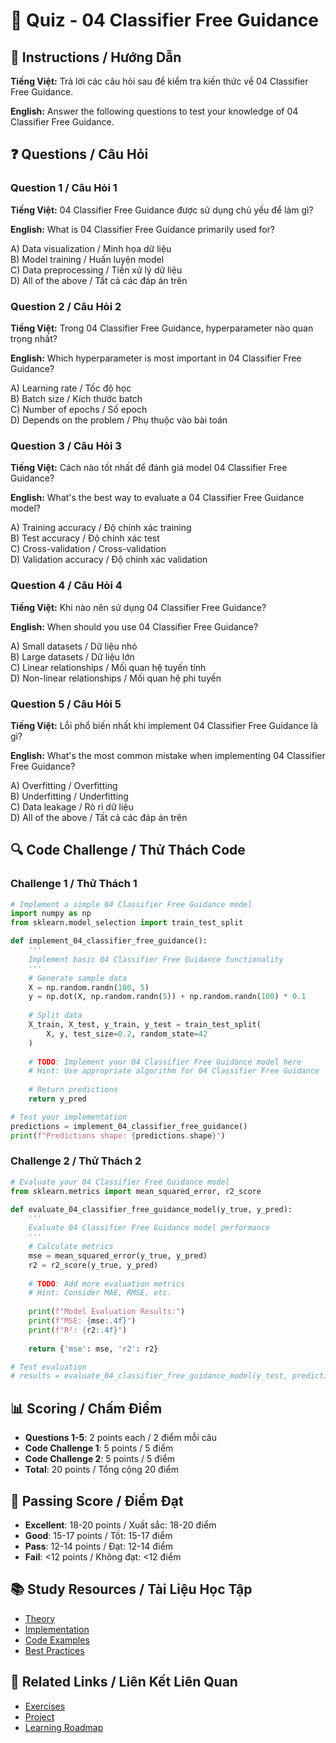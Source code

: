 # 🧠 Quiz - 04 Classifier Free Guidance

## 📝 Instructions / Hướng Dẫn

**Tiếng Việt:** Trả lời các câu hỏi sau để kiểm tra kiến thức về 04 Classifier Free Guidance.

**English:** Answer the following questions to test your knowledge of 04 Classifier Free Guidance.

## ❓ Questions / Câu Hỏi

### Question 1 / Câu Hỏi 1
**Tiếng Việt:** 04 Classifier Free Guidance được sử dụng chủ yếu để làm gì?

**English:** What is 04 Classifier Free Guidance primarily used for?

A) Data visualization / Minh họa dữ liệu  
B) Model training / Huấn luyện model  
C) Data preprocessing / Tiền xử lý dữ liệu  
D) All of the above / Tất cả các đáp án trên

### Question 2 / Câu Hỏi 2
**Tiếng Việt:** Trong 04 Classifier Free Guidance, hyperparameter nào quan trọng nhất?

**English:** Which hyperparameter is most important in 04 Classifier Free Guidance?

A) Learning rate / Tốc độ học  
B) Batch size / Kích thước batch  
C) Number of epochs / Số epoch  
D) Depends on the problem / Phụ thuộc vào bài toán

### Question 3 / Câu Hỏi 3
**Tiếng Việt:** Cách nào tốt nhất để đánh giá model 04 Classifier Free Guidance?

**English:** What's the best way to evaluate a 04 Classifier Free Guidance model?

A) Training accuracy / Độ chính xác training  
B) Test accuracy / Độ chính xác test  
C) Cross-validation / Cross-validation  
D) Validation accuracy / Độ chính xác validation

### Question 4 / Câu Hỏi 4
**Tiếng Việt:** Khi nào nên sử dụng 04 Classifier Free Guidance?

**English:** When should you use 04 Classifier Free Guidance?

A) Small datasets / Dữ liệu nhỏ  
B) Large datasets / Dữ liệu lớn  
C) Linear relationships / Mối quan hệ tuyến tính  
D) Non-linear relationships / Mối quan hệ phi tuyến

### Question 5 / Câu Hỏi 5
**Tiếng Việt:** Lỗi phổ biến nhất khi implement 04 Classifier Free Guidance là gì?

**English:** What's the most common mistake when implementing 04 Classifier Free Guidance?

A) Overfitting / Overfitting  
B) Underfitting / Underfitting  
C) Data leakage / Rò rỉ dữ liệu  
D) All of the above / Tất cả các đáp án trên

## 🔍 Code Challenge / Thử Thách Code

### Challenge 1 / Thử Thách 1
```python
# Implement a simple 04 Classifier Free Guidance model
import numpy as np
from sklearn.model_selection import train_test_split

def implement_04_classifier_free_guidance():
    '''
    Implement basic 04 Classifier Free Guidance functionality
    '''
    # Generate sample data
    X = np.random.randn(100, 5)
    y = np.dot(X, np.random.randn(5)) + np.random.randn(100) * 0.1
    
    # Split data
    X_train, X_test, y_train, y_test = train_test_split(
        X, y, test_size=0.2, random_state=42
    )
    
    # TODO: Implement your 04 Classifier Free Guidance model here
    # Hint: Use appropriate algorithm for 04 Classifier Free Guidance
    
    # Return predictions
    return y_pred

# Test your implementation
predictions = implement_04_classifier_free_guidance()
print(f"Predictions shape: {predictions.shape}")
```

### Challenge 2 / Thử Thách 2
```python
# Evaluate your 04 Classifier Free Guidance model
from sklearn.metrics import mean_squared_error, r2_score

def evaluate_04_classifier_free_guidance_model(y_true, y_pred):
    '''
    Evaluate 04 Classifier Free Guidance model performance
    '''
    # Calculate metrics
    mse = mean_squared_error(y_true, y_pred)
    r2 = r2_score(y_true, y_pred)
    
    # TODO: Add more evaluation metrics
    # Hint: Consider MAE, RMSE, etc.
    
    print(f"Model Evaluation Results:")
    print(f"MSE: {mse:.4f}")
    print(f"R²: {r2:.4f}")
    
    return {'mse': mse, 'r2': r2}

# Test evaluation
# results = evaluate_04_classifier_free_guidance_model(y_test, predictions)
```

## 📊 Scoring / Chấm Điểm

- **Questions 1-5**: 2 points each / 2 điểm mỗi câu
- **Code Challenge 1**: 5 points / 5 điểm
- **Code Challenge 2**: 5 points / 5 điểm
- **Total**: 20 points / Tổng cộng 20 điểm

## 🎯 Passing Score / Điểm Đạt

- **Excellent**: 18-20 points / Xuất sắc: 18-20 điểm
- **Good**: 15-17 points / Tốt: 15-17 điểm  
- **Pass**: 12-14 points / Đạt: 12-14 điểm
- **Fail**: <12 points / Không đạt: <12 điểm

## 📚 Study Resources / Tài Liệu Học Tập

- [Theory](./THEORY_04_classifier_free_guidance.md)
- [Implementation](./IMPLEMENTATION_04_classifier_free_guidance.md)
- [Code Examples](./CODE_EXAMPLES_04_classifier_free_guidance.md)
- [Best Practices](./BEST_PRACTICES_04_classifier_free_guidance.md)

## 🔗 Related Links / Liên Kết Liên Quan

- [Exercises](./EXERCISES_04_classifier_free_guidance.md)
- [Project](./PROJECT_04_classifier_free_guidance.md)
- [Learning Roadmap](./LEARNING_ROADMAP_04_classifier_free_guidance.md)
